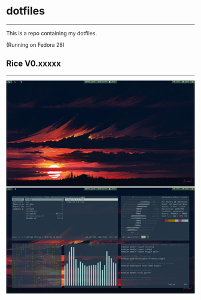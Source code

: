 # dotfiles
-----------------------------------------------------------------------------------------------------------------------------------

This is a repo containing my dotfiles.

(Running on Fedora 28)

## Rice V0.xxxxx
-----------------------------------------------------------------------------------------------------------------------------------

![setup](https://raw.githubusercontent.com/adityaprakash-bobby/dotfiles/master/images/1531150841_2110_09.07.2018_1366x768.png)
![setup](https://raw.githubusercontent.com/adityaprakash-bobby/dotfiles/master/images/1531150843_2110_09.07.2018_1366x768.png)
